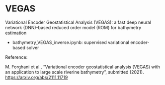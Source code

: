 # VEGAS
Variational Encoder Geostatistical Analysis (VEGAS): a fast deep neural network (DNN)-based reduced order model (ROM) for
bathymetry estimation

- bathymetry_VEGAS_inverse.ipynb: supervised variational encoder-based solver

Reference: 

M. Forghani et al., “Variational encoder geostatistical analysis (VEGAS) with an application to large scale riverine bathymetry”, submitted (2021). https://arxiv.org/abs/2111.11719
